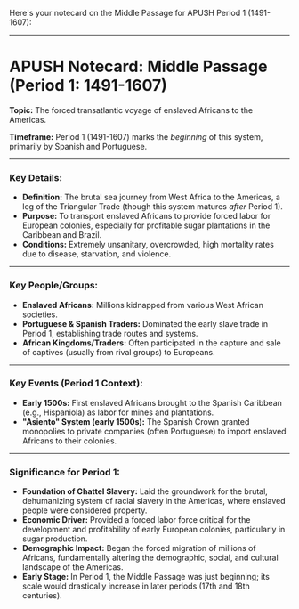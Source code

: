 Here's your notecard on the Middle Passage for APUSH Period 1 (1491-1607):

---

# APUSH Notecard: Middle Passage (Period 1: 1491-1607)

**Topic:** The forced transatlantic voyage of enslaved Africans to the Americas.

**Timeframe:** Period 1 (1491-1607) marks the *beginning* of this system, primarily by Spanish and Portuguese.

---

### **Key Details:**

*   **Definition:** The brutal sea journey from West Africa to the Americas, a leg of the Triangular Trade (though this system matures *after* Period 1).
*   **Purpose:** To transport enslaved Africans to provide forced labor for European colonies, especially for profitable sugar plantations in the Caribbean and Brazil.
*   **Conditions:** Extremely unsanitary, overcrowded, high mortality rates due to disease, starvation, and violence.

---

### **Key People/Groups:**

*   **Enslaved Africans:** Millions kidnapped from various West African societies.
*   **Portuguese & Spanish Traders:** Dominated the early slave trade in Period 1, establishing trade routes and systems.
*   **African Kingdoms/Traders:** Often participated in the capture and sale of captives (usually from rival groups) to Europeans.

---

### **Key Events (Period 1 Context):**

*   **Early 1500s:** First enslaved Africans brought to the Spanish Caribbean (e.g., Hispaniola) as labor for mines and plantations.
*   **"Asiento" System (early 1500s):** The Spanish Crown granted monopolies to private companies (often Portuguese) to import enslaved Africans to their colonies.

---

### **Significance for Period 1:**

*   **Foundation of Chattel Slavery:** Laid the groundwork for the brutal, dehumanizing system of racial slavery in the Americas, where enslaved people were considered property.
*   **Economic Driver:** Provided a forced labor force critical for the development and profitability of early European colonies, particularly in sugar production.
*   **Demographic Impact:** Began the forced migration of millions of Africans, fundamentally altering the demographic, social, and cultural landscape of the Americas.
*   **Early Stage:** In Period 1, the Middle Passage was just beginning; its scale would drastically increase in later periods (17th and 18th centuries).